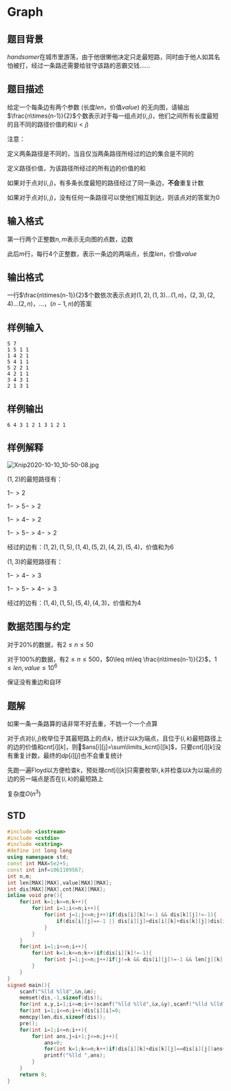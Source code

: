 # Graph

## 题目背景

$handsomer$在城市里游荡，由于他很懒他决定只走最短路，同时由于他人如其名怕被打，经过一条路还需要给驻守该路的恶霸交钱……

## 题目描述

给定一个每条边有两个参数 (长度$len$，价值$value$) 的无向图，请输出$\frac{n\times(n-1)}{2}$个数表示对于每一组点对$(i,j)$，他们之间所有长度最短的且不同的路径价值的和$(i<j)$

注意：

定义两条路径是不同的，当且仅当两条路径所经过的边的集合是不同的

定义路径价值，为该路径所经过的所有边的价值的和

如果对于点对$(i,j)$，有多条长度最短的路径经过了同一条边，**不会**重复计数

如果对于点对$(i,j)$，没有任何一条路径可以使他们相互到达，则该点对的答案为$0$

## 输入格式

第一行两个正整数$n,m$表示无向图的点数，边数

此后$m$行，每行$4$个正整数，表示一条边的两端点，长度$len$，价值$value$

## 输出格式

一行$\frac{n\times(n-1)}{2}$个数依次表示点对$(1,2),(1,3)...(1,n)$，$(2,3),(2,4)...(2,n)$，...，$(n-1,n)$的答案

## 样例输入

```
5 7
1 5 1 1
1 4 2 1
5 4 1 1
5 2 2 1
4 2 1 1
3 4 3 1
2 1 3 1
```

## 样例输出

```
6 4 3 1 2 1 3 1 2 1
```

## 样例解释

![Xnip2020-10-10_10-50-08.jpg](https://i.loli.net/2020/10/10/Ko4x6XWPQinpM1k.jpg)

$(1,2)$的最短路径有：

$1->2$

$1->5->2$

$1->4->2$

$1->5->4->2$

经过的边有：$(1,2),(1,5),(1,4),(5,2),(4,2),(5,4)$，价值和为$6$

$(1,3)$的最短路径有：

$1->4->3$

$1->5->4->3$

经过的边有：$(1,4),(1,5),(5,4),(4,3)$，价值和为$4$

## 数据范围与约定

对于$20\%$的数据，有$2\leq n\leq 50$

对于$100\%$的数据，有$2\leq n\leq 500$，$0\leq m\leq \frac{n\times(n-1)}{2}$，$1\leq len,value\leq 10^6$

保证没有重边和自环

## 题解

如果一条一条路算的话非常不好去重，不妨一个一个点算

对于点对$(i,j)$枚举位于其最短路上的点$k$，统计以$k$为端点，且位于$(i,k)$最短路径上的边的价值和$cnt[i][k]$，则$ans[i][j]=\sum\limits_kcnt[i][k]$，只要$cnt[i][k]$没有重复计数，最终的$dp[i][j]$也不会重复统计

先跑一遍Floyd以方便检查$k$，预处理$cnt[i][k]$只需要枚举$i,k$并检查以$k$为以端点的边的另一端点是否在$(i,k)$的最短路上

复杂度$O(n^3)$

## STD

```cpp
#include <iostream>
#include <cstdio>
#include <cstring>
#define int long long
using namespace std;
const int MAX=5e2+5;
const int inf=1061109567;
int n,m;
int len[MAX][MAX],value[MAX][MAX];
int dis[MAX][MAX],cnt[MAX][MAX];
inline void pre(){
	for(int k=1;k<=n;k++){
		for(int i=1;i<=n;i++){
			for(int j=1;j<=n;j++)if(dis[i][k]!=-1 && dis[k][j]!=-1){
				if(dis[i][j]==-1 || dis[i][j]>dis[i][k]+dis[k][j])dis[i][j]=dis[i][k]+dis[k][j];
			}
		}
	}
	for(int i=1;i<=n;i++){
		for(int k=1;k<=n;k++)if(dis[i][k]!=-1){
			for(int j=1;j<=n;j++)if(j!=k && dis[i][j]!=-1 && len[j][k]!=-1 && dis[i][j]+len[j][k]==dis[i][k])cnt[i][k]+=value[j][k];
		}
	}
}
signed main(){
	scanf("%lld %lld",&n,&m);
	memset(dis,-1,sizeof(dis));
	for(int x,y,i=1;i<=m;i++)scanf("%lld %lld",&x,&y),scanf("%lld %lld",&dis[x][y],&value[x][y]),dis[y][x]=dis[x][y],value[y][x]=value[x][y];
	for(int i=1;i<=n;i++)dis[i][i]=0;
	memcpy(len,dis,sizeof(dis));
	pre();
	for(int i=1;i<=n;i++){
		for(int ans,j=i+1;j<=n;j++){
			ans=0;
			for(int k=1;k<=n;k++)if(dis[i][k]+dis[k][j]==dis[i][j])ans+=cnt[i][k];
			printf("%lld ",ans);
		}
	}
	return 0;
}
```

